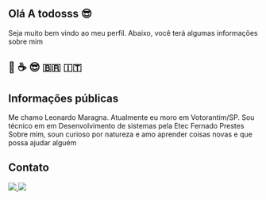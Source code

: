 ## Olá A todosss 😎

Seja muito bem vindo ao meu perfil. Abaixo, você terá algumas informações sobre mim
##  🎸 ☕ 😎 🇧🇷  🇮🇹
## Informações públicas

Me chamo Leonardo Maragna. Atualmente eu moro em Votorantim/SP.
Sou técnico em em Desenvolvimento de sistemas pela Etec Fernado Prestes
Sobre mim, soun curioso por natureza e amo aprender coisas novas e que possa ajudar alguém

## Contato
<div>
    <a target="_blank" href="https://www.linkedin.com/in/leonardo-augusto-maragna-018797215/">
      <img src="https://img.shields.io/badge/LinkedIn-0077B5?style=for-the-badge&logo=linkedin&logoColor=white">
   </a>
  
   <a target="_blank" href="https://wa.me/5515991608354">
      <img src="https://img.shields.io/badge/WhatsApp-25D366?style=for-the-badge&logo=whatsapp&logoColor=white">
   </a>
</div>

